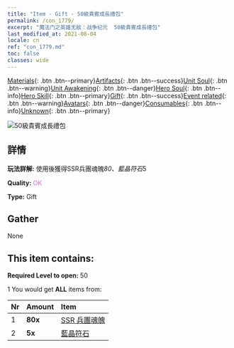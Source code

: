 ```yaml
---
title: "Item - Gift - 50級貴賓成長禮包"
permalink: /con_1779/
excerpt: "魔法门之英雄无敌：战争纪元  50級貴賓成長禮包"
last_modified_at: 2021-08-04
locale: cn
ref: "con_1779.md"
toc: false
classes: wide
---
```

 [Materials](/ItemsCN/){: .btn .btn--primary}[Artifacts](/ItemsCN/Artifacts/){: .btn .btn--success}[Unit Soul](/ItemsCN/UnitSoul/){: .btn .btn--warning}[Unit Awakening](/ItemsCN/UnitAwakening/){: .btn .btn--danger}[Hero Soul](/ItemsCN/HeroSoul/){: .btn .btn--info}[Hero Skill](/ItemsCN/HeroSkill/){: .btn .btn--primary}[Gift](/ItemsCN/Gift/){: .btn .btn--success}[Event related](/ItemsCN/Events/){: .btn .btn--warning}[Avatars](/ItemsCN/Avatars/){: .btn .btn--danger}[Consumables](/ItemsCN/Consumables/){: .btn .btn--info}[Unknown](/ItemsCN/Unknown/){: .btn .btn--primary}

 ![50級貴賓成長禮包](/images/t/i_907220.png)

## 詳情
 **玩法詳解:** 使用後獲得SSR兵團魂魄*80、藍晶符石*5

 **Quality:** <span style="color: #DA70D6">OK</span>

 **Type:** Gift

## Gather

  None

## This item contains:

 **Required Level to open:** 50

 1 You would get **ALL** items  from:

  | Nr | Amount |     Item    |
  |:---|:-------|:------------|
  | 1 |  **80x** | [SSR 兵團魂魄](/cn/Items/con_535/) |  | 
  | 2 |  **5x** | [藍晶符石](/cn/Items/con_716/) |  | 
